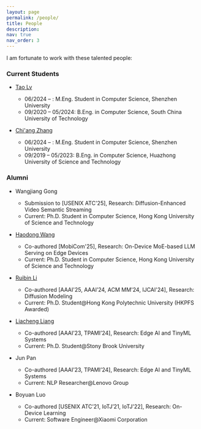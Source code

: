 ```yaml
---
layout: page
permalink: /people/
title: People
description: 
nav: true
nav_order: 3
---
```


I am fortunate to work with these talented people:

### Current Students

* [Tao Lv](https://lvtao65535.github.io/)  
    * 06/2024 – : M.Eng. Student in Computer Science, Shenzhen University   
    * 09/2020 – 05/2024: B.Eng. in Computer Science, South China University of Technology   

* [Chi'ang Zhang](https://zhangchiang.github.io/)  
    * 06/2024 – : M.Eng. Student in Computer Science, Shenzhen University    
    * 09/2019 – 05/2023: B.Eng. in Computer Science, Huazhong University of Science and Technology   


### Alumni

* Wangjiang Gong  
    * Submission to [USENIX ATC'25], Research: Diffusion-Enhanced Video Semantic Streaming   
    * Current: Ph.D. Student in Computer Science, Hong Kong University of Science and Technology   
  
* [Haodong Wang](https://hkpeilab.github.io/people/haodong-wang/)  
    * Co-authored [MobiCom'25], Research: On-Device MoE-based LLM Serving on Edge Devices   
    * Current: Ph.D. Student in Computer Science, Hong Kong University of Science and Technology   

* [Ruibin Li](https://hkpeilab.github.io/people/ruibin-li/)  
    * Co-authored [AAAI'25, AAAI’24, ACM MM'24, IJCAI'24], Research: Diffusion Modeling   
    * Current: Ph.D. Student@Hong Kong Polytechnic University (HKPFS Awarded)   

* [Liacheng Liang](https://jiacheng.netlify.app/)  
    * Co-authored [AAAI’23, TPAMI’24], Research: Edge AI and TinyML Systems   
    * Current: Ph.D. Student@Stony Brook University   

* Jun Pan  
    * Co-authored [AAAI’23, TPAMI’24], Research: Edge AI and TinyML Systems   
    * Current: NLP Researcher@Lenovo Group   

* Boyuan Luo   
    * Co-authored [USENIX ATC’21, IoTJ’21, IoTJ'22], Research: On-Device Learning   
    * Current: Software Engineer@Xiaomi Corporation   
    